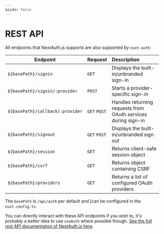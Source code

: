 ```yaml
---
aside: false
---
```


# REST API

All endpoints that NextAuth.js supports are also supported by `nuxt-auth`:

| Endpoint                          | Request      | Description                                                    |
|-----------------------------------|:-------------|:---------------------------------------------------------------|
| `${basePath}/signin`              | `GET`        | Displays the built-in/unbranded sign-in                        |
| `${basePath}/signin/:provider`    | `POST`       | Starts a provider-specific sign-in                             |
| `${basePath}/callback/:provider`  | `GET` `POST` | Handles returning requests from OAuth services during sign-in  |
| `${basePath}/signout`             | `GET` `POST` | Displays the built-in/unbranded sign out                       |
| `${basePath}/session`             | `GET`        | Returns client-safe session object                             |
| `${basePath}/csrf`                | `GET`        | Returns object containing CSRF                                 |
| `${basePath}/providers`           | `GET`        | Returns a list of configured OAuth providers                   |

The `basePath` is `/api/auth` per default and [can be configured in the `nuxt.config.ts`.

You can directly interact with these API endpoints if you wish to, it's probably a better idea to use `useAuth` where possible though. [See the full rest API documentation of NextAuth.js here](https://next-auth.js.org/getting-started/rest-api).
